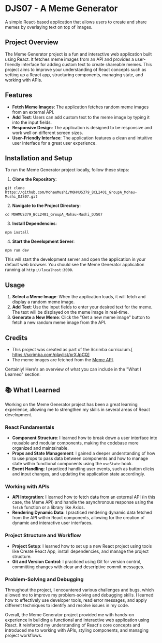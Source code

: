 # DJS07 - A Meme Generator


A simple React-based application that allows users to create and share memes by overlaying text on top of images.

## Project Overview

The Meme Generator project is a fun and interactive web application built using React. It fetches meme images from an API and provides a user-friendly interface for adding custom text to create shareable memes. This project aims to improve your understanding of React concepts such as setting up a React app, structuring components, managing state, and working with APIs.

## Features

- **Fetch Meme Images**: The application fetches random meme images from an external API.
- **Add Text**: Users can add custom text to the meme image by typing it into the input fields.
- **Responsive Design**: The application is designed to be responsive and work well on different screen sizes.
- **User-Friendly Interface**: The application features a clean and intuitive user interface for a great user experience.

## Installation and Setup

To run the Meme Generator project locally, follow these steps:

1. **Clone the Repository**:

```
git clone https://github.com/MohauMushi/MOHMUS379_BCL2401_GroupA_Mohau-Mushi_DJS07.git
```

2. **Navigate to the Project Directory**:

```
cd MOHMUS379_BCL2401_GroupA_Mohau-Mushi_DJS07
```

3. **Install Dependencies**:

```
npm install
```

4. **Start the Development Server**:

```
npm run dev
```

This will start the development server and open the application in your default web browser. You should see the Meme Generator application running at `http://localhost:3000`.

## Usage

1. **Select a Meme Image**: When the application loads, it will fetch and display a random meme image.
2. **Add Text**: Use the input fields to enter your desired text for the meme. The text will be displayed on the meme image in real-time.
3. **Generate a New Meme**: Click the "Get a new meme image" button to fetch a new random meme image from the API.

## Credits

- This project was created as part of the Scrimba curriculum.[ https://scrimba.com/playlist/prXJpCQ]
- The meme images are fetched from the [Meme API](https://api.imgflip.com/get_memes).


Certainly! Here's an overview of what you can include in the "What I Learned" section:

## 📚 What I Learned

Working on the Meme Generator project has been a great learning experience, allowing me to strengthen my skills in several areas of React development.

### React Fundamentals

- **Component Structure**: I learned how to break down a user interface into reusable and modular components, making the codebase more organized and maintainable.
- **Props and State Management**: I gained a deeper understanding of how to use props to pass data between components and how to manage state within functional components using the `useState` hook.
- **Event Handling**: I practiced handling user events, such as button clicks and input changes, and updating the application state accordingly.

### Working with APIs

- **API Integration**: I learned how to fetch data from an external API (in this case, the Meme API) and handle the asynchronous response using the `fetch` function or a library like Axios.
- **Rendering Dynamic Data**: I practiced rendering dynamic data fetched from the API within React components, allowing for the creation of dynamic and interactive user interfaces.

### Project Structure and Workflow

- **Project Setup**: I learned how to set up a new React project using tools like Create React App, install dependencies, and manage the project structure.
- **Git and Version Control**: I practiced using Git for version control, committing changes with clear and descriptive commit messages.

### Problem-Solving and Debugging

Throughout the project, I encountered various challenges and bugs, which allowed me to improve my problem-solving and debugging skills. I learned how to effectively use developer tools, read error messages, and apply different techniques to identify and resolve issues in my code.

Overall, the Meme Generator project provided me with hands-on experience in building a functional and interactive web application using React. It reinforced my understanding of React's core concepts and introduced me to working with APIs, styling components, and managing project workflows.